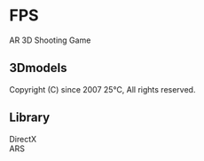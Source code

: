 FPS
===========
AR 3D Shooting Game  
  
3Dmodels
---------
Copyright (C) since 2007 25℃, All rights reserved.  

Library
---------
DirectX  
ARS